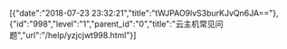 [{"date":"2018-07-23 23:32:21","title":"tWJPAO9lvS3burKJvQn6JA=="},{"id":"998","level":"1","parent_id":"0","title":"云主机常见问题","url":"/help/yzjcjwt998.html"}]